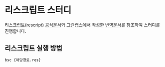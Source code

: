 # 리스크립트 스터디

리스크립트(rescript) [공식문서](https://rescript-lang.org/docs/manual/latest/introduction)와 그린랩스에서 작성한 [번역문서](https://green-labs.github.io/rescript-in-korean/Overview)를 참조하여 스터디를 진행합니다.

## 리스크립트 실행 방법

```sh
bsc {해당경로.res}
```
